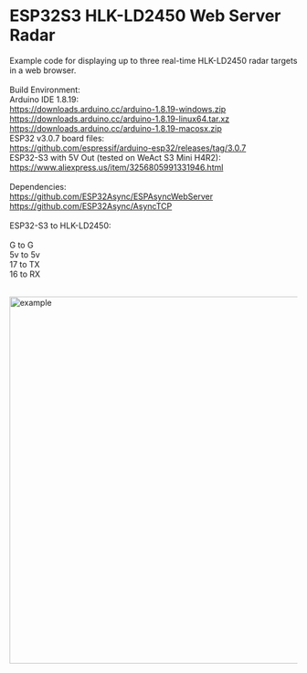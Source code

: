 # ESP32S3 HLK-LD2450 Web Server Radar
Example code for displaying up to three real-time HLK-LD2450 radar targets in a web browser.<br>
<br>
Build Environment:<br>
Arduino IDE 1.8.19:<br>
https://downloads.arduino.cc/arduino-1.8.19-windows.zip<br>
https://downloads.arduino.cc/arduino-1.8.19-linux64.tar.xz<br>
https://downloads.arduino.cc/arduino-1.8.19-macosx.zip<br>
ESP32 v3.0.7 board files: <br>
https://github.com/espressif/arduino-esp32/releases/tag/3.0.7<br>
ESP32-S3 with 5V Out (tested on WeAct S3 Mini H4R2): <br>
https://www.aliexpress.us/item/3256805991331946.html<br>
<br>
Dependencies:<br>
https://github.com/ESP32Async/ESPAsyncWebServer<br>
https://github.com/ESP32Async/AsyncTCP<br>
<br>
ESP32-S3 to HLK-LD2450:<br>
<br>
G  to G<br>
5v to 5v<br>
17 to TX<br>
16 to RX<br>
<br>

<img width="875" height="643" alt="example " src="https://github.com/user-attachments/assets/3df6b185-d6d3-4357-a8af-15009c12b9c2" />
